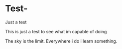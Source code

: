 # Test-
Just a test 


This is just a test to see what im capable of doing

The sky is the limit.
Everywhere i do i learn something. 
